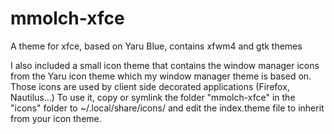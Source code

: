 # mmolch-xfce
A theme for xfce, based on Yaru Blue, contains xfwm4 and gtk themes

I also included a small icon theme that contains the window manager icons from
the Yaru icon theme which my window manager theme is based on.
Those icons are used by client side decorated applications (Firefox, Nautilus...)
To use it, copy or symlink the folder "mmolch-xfce" in the "icons" folder
to ~/.local/share/icons/ and edit the index.theme file to inherit from your
icon theme.

